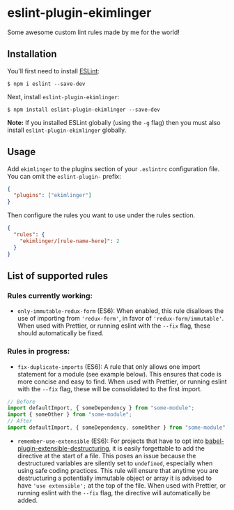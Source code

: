 # eslint-plugin-ekimlinger

Some awesome custom lint rules made by me for the world!

## Installation

You'll first need to install [ESLint](http://eslint.org):

```
$ npm i eslint --save-dev
```

Next, install `eslint-plugin-ekimlinger`:

```
$ npm install eslint-plugin-ekimlinger --save-dev
```

**Note:** If you installed ESLint globally (using the `-g` flag) then you must also install `eslint-plugin-ekimlinger` globally.

## Usage

Add `ekimlinger` to the plugins section of your `.eslintrc` configuration file. You can omit the `eslint-plugin-` prefix:

```json
{
  "plugins": ["ekimlinger"]
}
```

Then configure the rules you want to use under the rules section.

```json
{
  "rules": {
    "ekimlinger/[rule-name-here]": 2
  }
}
```

## List of supported rules

### Rules currently working:

- `only-immutable-redux-form` (ES6): When enabled, this rule disallows the use of importing from `'redux-form'`, in favor of `'redux-form/immutable'`. When used with Prettier, or running eslint with the `--fix` flag, these should automatically be fixed.

### Rules in progress:

- `fix-duplicate-imports` (ES6): A rule that only allows one import statement for a module (see example below). This ensures that code is more concise and easy to find. When used with Prettier, or running eslint with the `--fix` flag, these will be consolidated to the first import.

```javascript
// Before
import defaultImport, { someDependency } from "some-module";
import { someOther } from "some-module";
// After
import defaultImport, { someDependency, someOther } from "some-module";
```

- `remember-use-extensible` (ES6): For projects that have to opt into [babel-plugin-extensible-destructuring](https://github.com/vacuumlabs/babel-plugin-extensible-destructuring), it is easily forgettable to add the directive at the start of a file. This poses an issue because the destructured variables are silently set to `undefined`, especially when using safe coding practices. This rule will ensure that anytime you are destructuring a potentially immutable object or array it is advised to have `'use extensible';` at the top of the file. When used with Prettier, or running eslint with the `--fix` flag, the directive will automatically be added.
